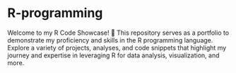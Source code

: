 # R-programming
Welcome to my R Code Showcase! 🚀 This repository serves as a portfolio to demonstrate my proficiency and skills in the R programming language. Explore a variety of projects, analyses, and code snippets that highlight my journey and expertise in leveraging R for data analysis, visualization, and more.
